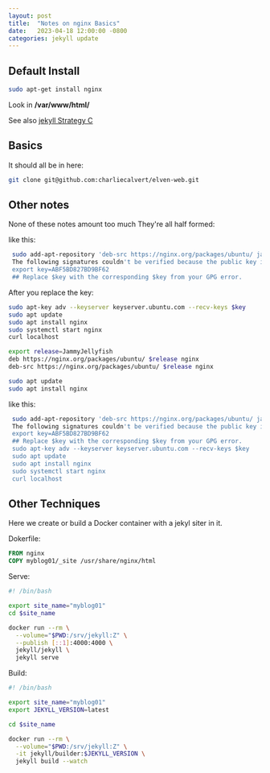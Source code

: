 ```yaml
---
layout: post
title:  "Notes on nginx Basics"
date:   2023-04-18 12:00:00 -0800
categories: jekyll update
---
```


## Default Install

``` bash
sudo apt-get install nginx
```

Look in **/var/www/html/**

See also [jekyll Strategy C](/setup/2023/04/18/jekyll-setup.html)

## Basics

It should all be in here:

``` bash
git clone git@github.com:charliecalvert/elven-web.git
```

## Other notes

None of these notes amount too much They're all half formed:

like this:

``` bash
 sudo add-apt-repository 'deb-src https://nginx.org/packages/ubuntu/ jammy nginx'
 The following signatures couldn't be verified because the public key is not available: NO_PUBKEY ABF5BD827BD9BF62
 export key=ABF5BD827BD9BF62
 ## Replace $key with the corresponding $key from your GPG error.
 ```

 After you replace the key:

``` bash
sudo apt-key adv --keyserver keyserver.ubuntu.com --recv-keys $key
sudo apt update
sudo apt install nginx
sudo systemctl start nginx
curl localhost
```

``` bash
export release=JammyJellyfish
deb https://nginx.org/packages/ubuntu/ $release nginx
deb-src https://nginx.org/packages/ubuntu/ $release nginx

sudo apt update
sudo apt install nginx
```

like this:

``` bash
 sudo add-apt-repository 'deb-src https://nginx.org/packages/ubuntu/ jammy nginx'
 The following signatures couldn't be verified because the public key is not available: NO_PUBKEY ABF5BD827BD9BF62
 export key=ABF5BD827BD9BF62
 ## Replace $key with the corresponding $key from your GPG error.
 sudo apt-key adv --keyserver keyserver.ubuntu.com --recv-keys $key
 sudo apt update
 sudo apt install nginx
 sudo systemctl start nginx
 curl localhost
```

## Other Techniques

Here we create or build a Docker container with a jekyl siter in it.

Dokerfile:

``` Dockerfile
FROM nginx
COPY myblog01/_site /usr/share/nginx/html
```

Serve:

``` bash
#! /bin/bash

export site_name="myblog01"
cd $site_name

docker run --rm \
  --volume="$PWD:/srv/jekyll:Z" \
  --publish [::1]:4000:4000 \
  jekyll/jekyll \
  jekyll serve
```

Build:

``` bash 
#! /bin/bash

export site_name="myblog01"
export JEKYLL_VERSION=latest

cd $site_name

docker run --rm \
  --volume="$PWD:/srv/jekyll:Z" \
  -it jekyll/builder:$JEKYLL_VERSION \
  jekyll build --watch
```